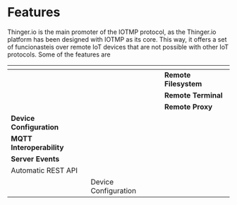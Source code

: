 # Features

Thinger.io is the main promoter of the IOTMP protocol, as the Thinger.io platform has been designed with IOTMP as its core. This way, it offers a set of funcionasteis over remote IoT devices that are not possible with other IoT protocols. Some of the features are

<table data-view="cards"><thead><tr><th></th><th></th><th></th></tr></thead><tbody><tr><td></td><td></td><td><strong>Remote Filesystem</strong></td></tr><tr><td></td><td></td><td><strong>Remote Terminal</strong></td></tr><tr><td></td><td></td><td><strong>Remote Proxy</strong></td></tr><tr><td><strong>Device Configuration</strong></td><td></td><td></td></tr><tr><td><strong>MQTT Interoperability</strong></td><td></td><td></td></tr><tr><td><strong>Server Events</strong></td><td></td><td></td></tr><tr><td>Automatic REST API</td><td></td><td></td></tr><tr><td></td><td>Device Configuration</td><td></td></tr></tbody></table>

